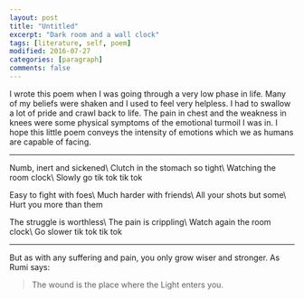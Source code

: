 ```yaml
---
layout: post
title: "Untitled"
excerpt: "Dark room and a wall clock"
tags: [literature, self, poem]
modified: 2016-07-27
categories: [paragraph]
comments: false
---
```

I wrote this poem when I was going through a very low phase in life.
Many of my beliefs were shaken and I used to feel very helpless. I had to swallow a lot of pride and crawl 
back to life. The pain in chest and the weakness in knees were some physical symptoms of the emotional turmoil I was in.
I hope this little poem conveys the intensity of emotions which we as humans are capable of facing.

---

Numb, inert and sickened\\
Clutch in the stomach so tight\\
Watching the room clock\\
Slowly go tik tok tik tok

Easy to fight with foes\\
Much harder with friends\\
All your shots but some\\
Hurt you more than them

The struggle is worthless\\
The pain is crippling\\
Watch again the room clock\\
Go slower tik tok tik tok

---
But as with any suffering and pain, you only grow wiser and stronger. As Rumi says:

>The wound is the place where the Light enters you.